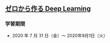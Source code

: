 ## [ゼロから作る Deep Learning](https://www.amazon.co.jp/dp/4873117585)

### 学習期間

- 2020 年 7 月 31 日（金）〜 2020年9月1日（火）
